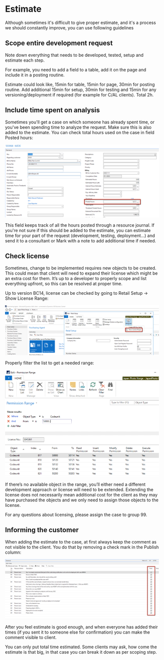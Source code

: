 # Estimate
Although sometimes it's difficult to give proper estimate, and it's a process we should constantly improve, you can use following guidelines

## Scope entire development request

Note down everything that needs to be developed, tested, setup and estimate each step. 

For example, you need to add a field to a table, add it on the page and include it in a posting routine. 

Estimate could look like, 15min for table, 15min for page, 30min for posting routine. 
Add additional 15min for setup, 30min for testing and 15min for any versioning/deployment if required (for example for C/AL clients). 
Total 2h.

## Include time spent on analysis

Sometimes you'll get a case on which someone has already spent time, or you've been spending time to analyze the request. Make sure this is also added to the estimate. You can check total hours used on the case in field Posted hours:

![case header - posted hours](../.attachments/CaseHeader-PostedHours.png)

This field keeps track of all the hours posted through a resource journal. If you're not sure if this should be added to the estimate, you can estimate time for your part of the request (development, testing, deployment...) and send it to a consultant or Mark with a note to add additional time if needed.

## Check license

Sometimes, change to be implemented requires new objects to be created. This could mean that client will need to expand their license which might be an extra cost for them. It’s up to a developer to properly scope and list everything upfront, so this can be resolved at proper time.

Up to version BC14, license can be checked by going to Retail Setup -> Show License Range:

![retail setup - show license range](../.attachments/RetailSetup-ShowLicenseRange.png)

Properly filter the list to get a needed range:

![permission range - from filter](../.attachments/PermissionRange-FromFilter.png)

If there’s no available object in the range, you’ll either need a different development approach or license will need to be extended. Extending the license does not necessarily mean additional cost for the client as they may have purchased the objects and we only need to assign those objects to the license. 

For any questions about licensing, please assign the case to group 99.

## Informing the customer

When adding the estimate to the case, at first always keep the comment as not visible to the client. 
You do that by removing a check mark in the Publish column:

![job lines - publish column](../.attachments/JobLines-PublishColumn.png)

After you feel estimate is good enough, and when everyone has added their times (if you sent it to someone else for confirmation) you can make the comment visible to client.

You can only put total time estimated. Some clients may ask, how come the estimate is that big, in that case you can break it down as per scoping step.
